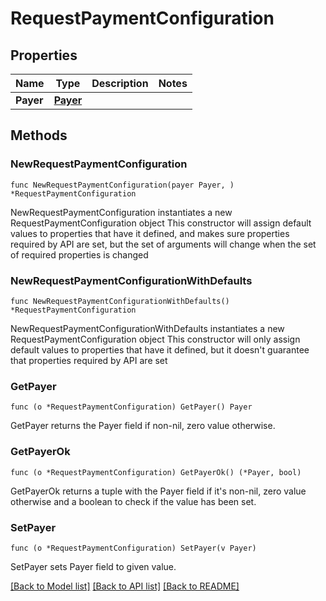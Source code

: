 # RequestPaymentConfiguration

## Properties

Name | Type | Description | Notes
------------ | ------------- | ------------- | -------------
**Payer** | [**Payer**](Payer.md) |  | 

## Methods

### NewRequestPaymentConfiguration

`func NewRequestPaymentConfiguration(payer Payer, ) *RequestPaymentConfiguration`

NewRequestPaymentConfiguration instantiates a new RequestPaymentConfiguration object
This constructor will assign default values to properties that have it defined,
and makes sure properties required by API are set, but the set of arguments
will change when the set of required properties is changed

### NewRequestPaymentConfigurationWithDefaults

`func NewRequestPaymentConfigurationWithDefaults() *RequestPaymentConfiguration`

NewRequestPaymentConfigurationWithDefaults instantiates a new RequestPaymentConfiguration object
This constructor will only assign default values to properties that have it defined,
but it doesn't guarantee that properties required by API are set

### GetPayer

`func (o *RequestPaymentConfiguration) GetPayer() Payer`

GetPayer returns the Payer field if non-nil, zero value otherwise.

### GetPayerOk

`func (o *RequestPaymentConfiguration) GetPayerOk() (*Payer, bool)`

GetPayerOk returns a tuple with the Payer field if it's non-nil, zero value otherwise
and a boolean to check if the value has been set.

### SetPayer

`func (o *RequestPaymentConfiguration) SetPayer(v Payer)`

SetPayer sets Payer field to given value.



[[Back to Model list]](../README.md#documentation-for-models) [[Back to API list]](../README.md#documentation-for-api-endpoints) [[Back to README]](../README.md)


